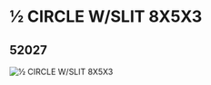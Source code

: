 # ½ CIRCLE W/SLIT 8X5X3
## 52027
![½ CIRCLE W/SLIT 8X5X3](https://lc-www-live-s.legocdn.com/media/bricks/5/2/4505629.jpg)